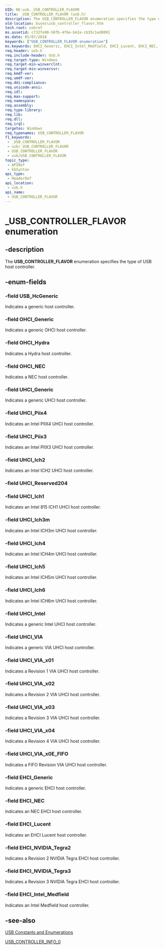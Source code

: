 ```yaml
---
UID: NE:usb._USB_CONTROLLER_FLAVOR
title: _USB_CONTROLLER_FLAVOR (usb.h)
description: The USB_CONTROLLER_FLAVOR enumeration specifies the type of USB host controller.
old-location: buses\usb_controller_flavor.htm
tech.root: usbref
ms.assetid: c732fe90-50fb-4f6e-b42e-cb35c1ed0091
ms.date: 05/07/2018
keywords: ["USB_CONTROLLER_FLAVOR enumeration"]
ms.keywords: EHCI_Generic, EHCI_Intel_Medfield, EHCI_Lucent, EHCI_NEC, EHCI_NVIDIA_Tegra2, EHCI_NVIDIA_Tegra3, OHCI_Generic, OHCI_Hydra, OHCI_NEC, UHCI_Generic, UHCI_Ich1, UHCI_Ich2, UHCI_Ich3m, UHCI_Ich4, UHCI_Ich5, UHCI_Ich6, UHCI_Intel, UHCI_Piix3, UHCI_Piix4, UHCI_VIA, UHCI_VIA_x01, UHCI_VIA_x02, UHCI_VIA_x03, UHCI_VIA_x04, UHCI_VIA_x0E_FIFO, USB_CONTROLLER_FLAVOR, USB_CONTROLLER_FLAVOR enumeration [Buses], USB_HcGeneric, _USB_CONTROLLER_FLAVOR, buses.usb_controller_flavor, usb/EHCI_Generic, usb/EHCI_Intel_Medfield, usb/EHCI_Lucent, usb/EHCI_NEC, usb/EHCI_NVIDIA_Tegra2, usb/EHCI_NVIDIA_Tegra3, usb/OHCI_Generic, usb/OHCI_Hydra, usb/OHCI_NEC, usb/UHCI_Generic, usb/UHCI_Ich1, usb/UHCI_Ich2, usb/UHCI_Ich3m, usb/UHCI_Ich4, usb/UHCI_Ich5, usb/UHCI_Ich6, usb/UHCI_Intel, usb/UHCI_Piix3, usb/UHCI_Piix4, usb/UHCI_VIA, usb/UHCI_VIA_x01, usb/UHCI_VIA_x02, usb/UHCI_VIA_x03, usb/UHCI_VIA_x04, usb/UHCI_VIA_x0E_FIFO, usb/USB_CONTROLLER_FLAVOR, usb/USB_HcGeneric, usbstrct_a1b79c0b-7ee4-48bd-9793-8f37b9d248f2.xml
req.header: usb.h
req.include-header: Usb.h
req.target-type: Windows
req.target-min-winverclnt: 
req.target-min-winversvr: 
req.kmdf-ver: 
req.umdf-ver: 
req.ddi-compliance: 
req.unicode-ansi: 
req.idl: 
req.max-support: 
req.namespace: 
req.assembly: 
req.type-library: 
req.lib: 
req.dll: 
req.irql: 
targetos: Windows
req.typenames: USB_CONTROLLER_FLAVOR
f1_keywords:
 - _USB_CONTROLLER_FLAVOR
 - usb/_USB_CONTROLLER_FLAVOR
 - USB_CONTROLLER_FLAVOR
 - usb/USB_CONTROLLER_FLAVOR
topic_type:
 - APIRef
 - kbSyntax
api_type:
 - HeaderDef
api_location:
 - usb.h
api_name:
 - USB_CONTROLLER_FLAVOR
---
```


# _USB_CONTROLLER_FLAVOR enumeration


## -description

The <b>USB_CONTROLLER_FLAVOR</b> enumeration specifies the type of USB host controller.

## -enum-fields

### -field USB_HcGeneric

Indicates a generic host controller.

### -field OHCI_Generic

Indicates a generic OHCI host controller.

### -field OHCI_Hydra

Indicates a Hydra host controller.

### -field OHCI_NEC

Indicates a NEC host controller.

### -field UHCI_Generic

Indicates a generic UHCI host controller.

### -field UHCI_Piix4

Indicates an Intel PIIX4 UHCI host controller.

### -field UHCI_Piix3

Indicates an Intel PIIX3 UHCI host controller.

### -field UHCI_Ich2

Indicates an Intel ICH2 UHCI host controller.

### -field UHCI_Reserved204

### -field UHCI_Ich1

Indicates an Intel 815 ICH1 UHCI host controller.

### -field UHCI_Ich3m

Indicates an Intel ICH3m UHCI host controller.

### -field UHCI_Ich4

Indicates an Intel ICH4m UHCI host controller.

### -field UHCI_Ich5

Indicates an Intel ICH5m UHCI host controller.

### -field UHCI_Ich6

Indicates an Intel ICH6m UHCI host controller.

### -field UHCI_Intel

Indicates a generic Intel UHCI host controller.

### -field UHCI_VIA

Indicates a generic VIA UHCI host controller.

### -field UHCI_VIA_x01

Indicates a Revision 1 VIA UHCI host controller.

### -field UHCI_VIA_x02

Indicates a Revision 2 VIA UHCI host controller.

### -field UHCI_VIA_x03

Indicates a Revision 3 VIA UHCI host controller.

### -field UHCI_VIA_x04

Indicates a Revision 4 VIA UHCI host controller.

### -field UHCI_VIA_x0E_FIFO

Indicates a FIFO Revision VIA UHCI host controller.

### -field EHCI_Generic

Indicates a generic EHCI host controller.

### -field EHCI_NEC

Indicates an NEC EHCI host controller.

### -field EHCI_Lucent

Indicates an EHCI Lucent host controller.

### -field EHCI_NVIDIA_Tegra2

Indicates a Revision 2 NVIDIA Tegra EHCI host controller.

### -field EHCI_NVIDIA_Tegra3

Indicates a Revision 3 NVIDIA Tegra EHCI host controller.

### -field EHCI_Intel_Medfield

Indicates an Intel Medfield host controller.

## -see-also

<a href="https://docs.microsoft.com/windows-hardware/drivers/ddi/_usbref/#enumerations">USB Constants and Enumerations</a>



<a href="https://docs.microsoft.com/windows/desktop/api/usbuser/ns-usbuser-_usb_controller_info_0">USB_CONTROLLER_INFO_0</a>

